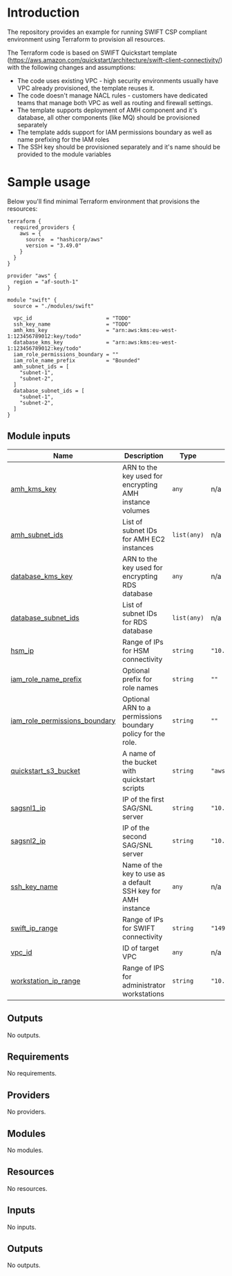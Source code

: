 # Introduction

The repository provides an example for running SWIFT CSP compliant environment using Terraform to provision all resources.

The Terraform code is based on SWIFT Quickstart template (https://aws.amazon.com/quickstart/architecture/swift-client-connectivity/) with the following changes and assumptions:

* The code uses existing VPC - high security environments usually have VPC already provisioned, the template reuses it.
* The code doesn't manage NACL rules - customers have dedicated teams that manage both VPC as well as routing and firewall settings.
* The template supports deployment of AMH component and it's database, all other components (like MQ) should be provisioned separately
* The template adds support for IAM permissions boundary as well as name prefixing for the IAM roles
* The SSH key should be provisioned separately and it's name should be provided to the module variables

# Sample usage

Below you'll find minimal Terraform environment that provisions the resources:

```
terraform {
  required_providers {
    aws = {
      source  = "hashicorp/aws"
      version = "3.49.0"
    }
  }
}

provider "aws" {
  region = "af-south-1"
}

module "swift" {
  source = "./modules/swift"

  vpc_id                        = "TODO"
  ssh_key_name                  = "TODO"
  amh_kms_key                   = "arn:aws:kms:eu-west-1:123456789012:key/todo"
  database_kms_key              = "arn:aws:kms:eu-west-1:123456789012:key/todo"
  iam_role_permissions_boundary = ""
  iam_role_name_prefix          = "Bounded"
  amh_subnet_ids = [
    "subnet-1",
    "subnet-2",
  ]
  database_subnet_ids = [
    "subnet-1",
    "subnet-2",
  ]
}
```

## Module inputs

| Name | Description | Type | Default | Required |
|------|-------------|------|---------|:--------:|
| <a name="input_amh_kms_key"></a> [amh\_kms\_key](#input\_amh\_kms\_key) | ARN to the key used for encrypting AMH instance volumes | `any` | n/a | yes |
| <a name="input_amh_subnet_ids"></a> [amh\_subnet\_ids](#input\_amh\_subnet\_ids) | List of subnet IDs for AMH EC2 instances | `list(any)` | n/a | yes |
| <a name="input_database_kms_key"></a> [database\_kms\_key](#input\_database\_kms\_key) | ARN to the key used for encrypting RDS database | `any` | n/a | yes |
| <a name="input_database_subnet_ids"></a> [database\_subnet\_ids](#input\_database\_subnet\_ids) | List of subnet IDs for RDS database | `list(any)` | n/a | yes |
| <a name="input_hsm_ip"></a> [hsm\_ip](#input\_hsm\_ip) | Range of IPs for HSM connectivity | `string` | `"10.20.1.10/32"` | no |
| <a name="input_iam_role_name_prefix"></a> [iam\_role\_name\_prefix](#input\_iam\_role\_name\_prefix) | Optional prefix for role names | `string` | `""` | no |
| <a name="input_iam_role_permissions_boundary"></a> [iam\_role\_permissions\_boundary](#input\_iam\_role\_permissions\_boundary) | Optional ARN to a permissions boundary policy for the role. | `string` | `""` | no |
| <a name="input_quickstart_s3_bucket"></a> [quickstart\_s3\_bucket](#input\_quickstart\_s3\_bucket) | A name of the bucket with quickstart scripts | `string` | `"aws-quickstart"` | no |
| <a name="input_sagsnl1_ip"></a> [sagsnl1\_ip](#input\_sagsnl1\_ip) | IP of the first SAG/SNL server | `string` | `"10.10.0.10"` | no |
| <a name="input_sagsnl2_ip"></a> [sagsnl2\_ip](#input\_sagsnl2\_ip) | IP of the second SAG/SNL server | `string` | `"10.10.1.10"` | no |
| <a name="input_ssh_key_name"></a> [ssh\_key\_name](#input\_ssh\_key\_name) | Name of the key to use as a default SSH key for AMH instance | `any` | n/a | yes |
| <a name="input_swift_ip_range"></a> [swift\_ip\_range](#input\_swift\_ip\_range) | Range of IPs for SWIFT connectivity | `string` | `"149.134.0.0/16"` | no |
| <a name="input_vpc_id"></a> [vpc\_id](#input\_vpc\_id) | ID of target VPC | `any` | n/a | yes |
| <a name="input_workstation_ip_range"></a> [workstation\_ip\_range](#input\_workstation\_ip\_range) | Range of IPS for administrator workstations | `string` | `"10.1.0.0/16"` | no |

## Outputs

No outputs.

<!-- BEGIN_TF_DOCS -->
## Requirements

No requirements.

## Providers

No providers.

## Modules

No modules.

## Resources

No resources.

## Inputs

No inputs.

## Outputs

No outputs.
<!-- END_TF_DOCS -->